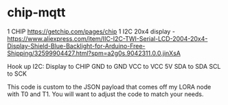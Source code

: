 # chip-mqtt

1 CHIP https://getchip.com/pages/chip
1 I2C 20x4 display - https://www.aliexpress.com/item/IIC-I2C-TWI-Serial-LCD-2004-20x4-Display-Shield-Blue-Backlight-for-Arduino-Free-Shipping/32599904427.html?spm=a2g0s.9042311.0.0.jinXsA 

Hook up I2C:
Display to CHIP
GND to GND
VCC to VCC 5V
SDA to SDA
SCL to SCK

This code is custom to the JSON payload that comes off my LORA node with T0 and T1.  You will want to adjust the code to match your needs.
